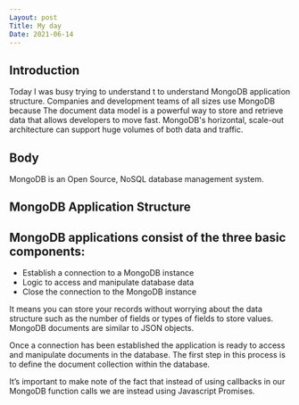 ```yaml
---
Layout: post
Title: My day
Date: 2021-06-14
---
```


## Introduction

Today I was busy trying to understand t to understand MongoDB application structure. Companies and development teams of all sizes use MongoDB because The document data model is a powerful way to store and retrieve data that allows developers to move fast. MongoDB's horizontal, scale-out architecture can support huge volumes of both data and traffic.

## Body

MongoDB is an Open Source, NoSQL database management system.

## MongoDB Application Structure

## MongoDB applications consist of the three basic components:

- Establish a connection to a MongoDB instance
- Logic to access and manipulate database data
- Close the connection to the MongoDB instance

It means you can store your records without worrying about the data structure such as the number of fields or types of fields to store values. MongoDB documents are similar to JSON objects.

Once a connection has been established the application is ready to access and manipulate documents in the database. The first step in this process is to define the document collection within the database.

It’s important to make note of the fact that instead of using callbacks in our MongoDB function calls we are instead using Javascript Promises.
